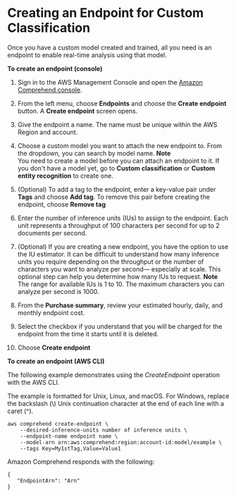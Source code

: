 # Creating an Endpoint for Custom Classification<a name="create-endpoint"></a>

Once you have a custom model created and trained, all you need is an endpoint to enable real\-time analysis using that model\. 

**To create an endpoint \(console\)**

1. Sign in to the AWS Management Console and open the [Amazon Comprehend console](https://console.aws.amazon.com/comprehend/)\.

1. From the left menu, choose **Endpoints** and choose the **Create endpoint** button\. A **Create endpoint** screen opens\.

1. Give the endpoint a name\. The name must be unique within the AWS Region and account\.

1. Choose a custom model you want to attach the new endpoint to\. From the dropdown, you can search by model name\.
**Note**  
You need to create a model before you can attach an endpoint to it\. If you don't have a model yet, go to **Custom classification** or **Custom entity recognition** to create one\. 

1. \(Optional\) To add a tag to the endpoint, enter a key\-value pair under **Tags** and choose **Add tag**\. To remove this pair before creating the endpoint, choose **Remove tag**

1. Enter the number of inference units \(IUs\) to assign to the endpoint\. Each unit represents a throughput of 100 characters per second for up to 2 documents per second\. 

1. \(Optional\) If you are creating a new endpoint, you have the option to use the IU estimator\. It can be difficult to understand how many inference units you require depending on the throughput or the number of characters you want to analyze per second— especially at scale\. This optional step can help you determine how many IUs to request\. 
**Note**  
The range for available IUs is 1 to 10\. The maximum characters you can analyze per second is 1000\. 

1. From the **Purchase summary**, review your estimated hourly, daily, and monthly endpoint cost\. 

1. Select the checkbox if you understand that you will be charged for the endpoint from the time it starts until it is deleted\.

1. Choose **Create endpoint**

**To create an endpoint \(AWS CLI\)**

The following example demonstrates using the *CreateEndpoint* operation with the AWS CLI\. 

The example is formatted for Unix, Linux, and macOS\. For Windows, replace the backslash \(\\\) Unix continuation character at the end of each line with a caret \(^\)\.

```
aws comprehend create-endpoint \
    --desired-inference-units number of inference units \
    --endpoint-name endpoint name \
    --model-arn arn:aws:comprehend:region:account-id:model/example \
    --tags Key=My1stTag,Value=Value1
```

Amazon Comprehend responds with the following:

```
{
   "EndpointArn": "Arn"
}
```